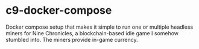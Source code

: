 # c9-docker-compose
Docker compose setup that makes it simple to run one or multiple headless miners for Nine Chronicles, a blockchain-based idle game I somehow stumbled into. The miners provide in-game currency.
